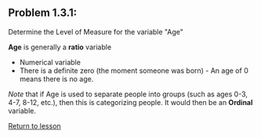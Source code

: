 ## Problem 1.3.1:
Determine the Level of Measure for the variable "Age"

__Age__ is generally a __ratio__ variable
* Numerical variable
* There is a definite zero (the moment someone was born) - An age of 0 means there is no age.

*Note* that if Age is used to separate people into groups (such as ages 0-3, 4-7, 8-12, etc.), then this is categorizing people. It would then be an __Ordinal__ variable.

[Return to lesson](../1_3_LevelsOfMeasurement.md#practice)